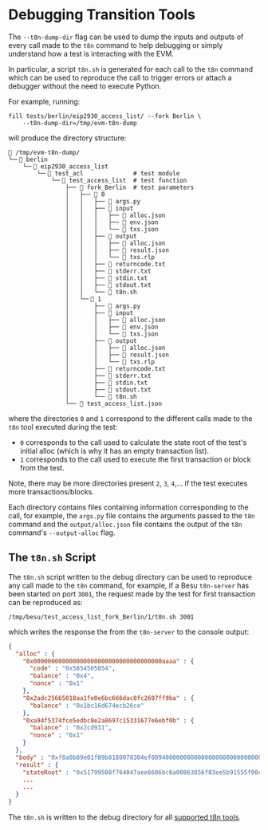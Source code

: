# Debugging Transition Tools

The `--t8n-dump-dir` flag can be used to dump the inputs and outputs of every call made to the `t8n` command to help debugging or simply understand how a test is interacting with the EVM.

In particular, a script `t8n.sh` is generated for each call to the `t8n` command which can be used to reproduce the call to trigger errors or attach a debugger without the need to execute Python.

For example, running:

```console
fill tests/berlin/eip2930_access_list/ --fork Berlin \
    --t8n-dump-dir=/tmp/evm-t8n-dump
```

will produce the directory structure:

```text
📁 /tmp/evm-t8n-dump/
└─╴📁 berlin
    └─╴📁 eip2930_access_list
        └─╴📁 test_acl              # test module
            └─╴📁 test_access_list  # test function
                ├── 📁 fork_Berlin  # test parameters
                │   ├── 📁 0
                │   │   ├── 📄 args.py
                │   │   ├── 📁 input
                │   │   │   ├── 📄 alloc.json
                │   │   │   ├── 📄 env.json
                │   │   │   └── 📄 txs.json
                │   │   ├── 📁 output
                │   │   │   ├── 📄 alloc.json
                │   │   │   ├── 📄 result.json
                │   │   │   └── 📄 txs.rlp
                │   │   ├── 📄 returncode.txt
                │   │   ├── 📄 stderr.txt
                │   │   ├── 📄 stdin.txt
                │   │   ├── 📄 stdout.txt
                │   │   └── 📄 t8n.sh
                │   └─╴📁 1
                │       ├── 📄 args.py
                │       ├── 📁 input
                │       │   ├── 📄 alloc.json
                │       │   ├── 📄 env.json
                │       │   └── 📄 txs.json
                │       ├── 📁 output
                │       │   ├── 📄 alloc.json
                │       │   ├── 📄 result.json
                │       │   └── 📄 txs.rlp
                │       ├── 📄 returncode.txt
                │       ├── 📄 stderr.txt
                │       ├── 📄 stdin.txt
                │       ├── 📄 stdout.txt
                │       └── 📄 t8n.sh
                └── 📄 test_access_list.json
```

where the directories `0` and `1` correspond to the different calls made to the `t8n` tool executed during the test:

- `0` corresponds to the call used to calculate the state root of the test's initial alloc (which is why it has an empty transaction list).
- `1` corresponds to the call used to execute the first transaction or block from the test.

Note, there may be more directories present `2`, `3`, `4`,... if the test executes more transactions/blocks.

Each directory contains files containing information corresponding to the call, for example, the `args.py` file contains the arguments passed to the `t8n` command and the `output/alloc.json` file contains the output of the `t8n` command's `--output-alloc` flag.

## The `t8n.sh` Script

The `t8n.sh` script written to the debug directory can be used to reproduce any call made to the `t8n` command, for example, if a Besu `t8n-server` has been started on port `3001`, the request made by the test for first transaction can be reproduced as:

```console
/tmp/besu/test_access_list_fork_Berlin/1/t8n.sh 3001
```

which writes the response the from the `t8n-server` to the console output:

```json
{
  "alloc" : {
    "0x000000000000000000000000000000000000aaaa" : {
      "code" : "0x5854505854",
      "balance" : "0x4",
      "nonce" : "0x1"
    },
    "0x2adc25665018aa1fe0e6bc666dac8fc2697ff9ba" : {
      "balance" : "0x1bc16d674ecb26ce"
    },
    "0xa94f5374fce5edbc8e2a8697c15331677e6ebf0b" : {
      "balance" : "0x2cd931",
      "nonce" : "0x1"
    }
  },
  "body" : "0xf8a0b89e01f89b0180078304ef0094000000000000000000000000000000000000aaaa0180f838f7940000000000000000000000000000000000000000e1a0000000000000000000000000000000000000000000000000000000000000000001a02e16eb72206c93c471b5894800495ee9c64ae2d9823bcc4d6adeb5d9d9af0dd4a03be6691e933a0816c59d059a556c27c6753e6ce76d1e357b9201865c80b28df3",
  "result" : {
    "stateRoot" : "0x51799508f764047aee6606bc6a00863856f83ee5b91555f00c8a3cbdfbec5acb",
    ...
    ...
  }
}
```

The `t8n.sh` is written to the debug directory for all [supported t8n tools](../index.md#transition-tool-support).
